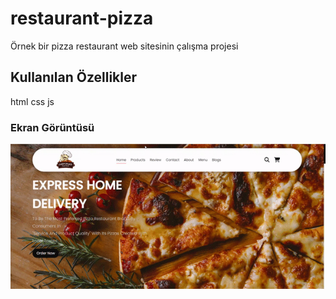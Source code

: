 
<h1>restaurant-pizza</h1>

Örnek bir pizza restaurant web sitesinin çalışma projesi

<h2>Kullanılan Özellikler</h2>

html css js

<h3>Ekran Görüntüsü</h3>

![](ekrangörüntüsü.gif)
